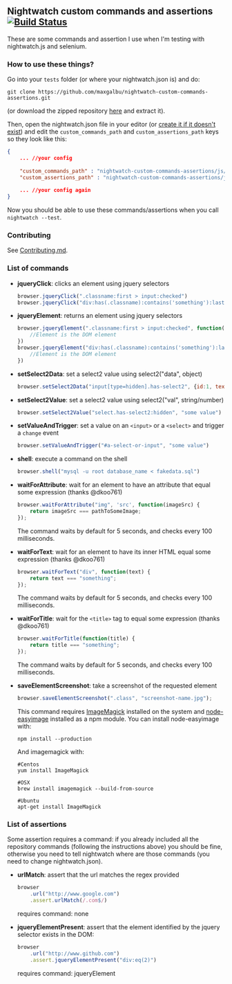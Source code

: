 ## Nightwatch custom commands and assertions [![Build Status](https://travis-ci.org/maxgalbu/nightwatch-custom-commands-assertions.svg?branch=master)](https://travis-ci.org/maxgalbu/nightwatch-custom-commands-assertions)

These are some commands and assertion I use when I'm testing with nightwatch.js and selenium.

### How to use these things?

Go into your `tests` folder (or where your nightwatch.json is) and do:

	git clone https://github.com/maxgalbu/nightwatch-custom-commands-assertions.git

(or download the zipped repository [here](https://github.com/maxgalbu/nightwatch-custom-commands-assertions/archive/master.zip) and extract it).

Then, open the nightwatch.json file in your editor (or [create it if it doesn't exist](http://nightwatchjs.org/guide#settings-file)) and edit the `custom_commands_path` and `custom_assertions_path` keys so they look like this:

```json
{
	... //your config
	
	"custom_commands_path" : "nightwatch-custom-commands-assertions/js/commands",
	"custom_assertions_path" : "nightwatch-custom-commands-assertions/js/assertions",
	
	... //your config again
}
```

Now you should be able to use these commands/assertions when you call `nightwatch --test`.

### Contributing

See [Contributing.md](https://github.com/maxgalbu/nightwatch-custom-commands-assertions/blob/master/Contributing.md).

### List of commands

- **jqueryClick**: clicks an element using jquery selectors
	
	```js
	browser.jqueryClick(".classname:first > input:checked")
	browser.jqueryClick("div:has(.classname):contains('something'):last")
	```
	 
- **jqueryElement**: returns an element using jquery selectors
	
	```js
	browser.jqueryElement(".classname:first > input:checked", function(element) {
		//Element is the DOM element
	})
	browser.jqueryElement("div:has(.classname):contains('something'):last", function(element) {
		//Element is the DOM element
	})
	```
	
- **setSelect2Data**: set a select2 value using select2("data", object)
	
	```js
	browser.setSelect2Data("input[type=hidden].has-select2", {id:1, text: "hello"})
	```
	
- **setSelect2Value**: set a select2 value using select2("val", string/number)
	
	```js
	browser.setSelect2Value("select.has-select2:hidden", "some value")
	```
	
- **setValueAndTrigger**: set a value on an `<input>` or a `<select>` and trigger a `change` event
	
	```js
	browser.setValueAndTrigger("#a-select-or-input", "some value")
	```
	
- **shell**: execute a command on the shell
	
	```js
	browser.shell("mysql -u root database_name < fakedata.sql")
	```

- **waitForAttribute**: wait for an element to have an attribute that equal some expression (thanks @dkoo761)
	
	```js
	browser.waitForAttribute("img", 'src', function(imageSrc) {
		return imageSrc === pathToSomeImage;
	});
	```

	The command waits by default for 5 seconds, and checks every 100 milliseconds.

- **waitForText**: wait for an element to have its inner HTML equal some expression (thanks @dkoo761)
	
	```js
	browser.waitForText("div", function(text) {
		return text === "something";
	});
	```

	The command waits by default for 5 seconds, and checks every 100 milliseconds.

- **waitForTitle**: wait for the `<title>` tag to equal some expression (thanks @dkoo761)
	
	```js
	browser.waitForTitle(function(title) {
		return title === "something";
	});
	```

	The command waits by default for 5 seconds, and checks every 100 milliseconds.

- **saveElementScreenshot**: take a screenshot of the requested element
	
	```js
	browser.saveElementScreenshot(".class", "screenshot-name.jpg");
	```

	This command requires [ImageMagick](http://www.imagemagick.org) installed on the system and [node-easyimage](https://github.com/hacksparrow/node-easyimage) installed as a npm module. You can install node-easyimage with:

	```
	npm install --production
	```

	And imagemagick with:

	```
	#Centos
	yum install ImageMagick

	#OSX
	brew install imagemagick --build-from-source

	#Ubuntu
	apt-get install ImageMagick
	```
	
### List of assertions

Some assertion requires a command: if you already included all the repository commands (following the instructions above) you should be fine, otherwise you need to tell nightwatch where are those commands (you need to change nightwatch.json).

- **urlMatch**: assert that the url matches the regex provided
	
	```js
	browser
		.url("http://www.google.com")
		.assert.urlMatch(/.com$/)
	```
	
	requires command: none

- **jqueryElementPresent**: assert that the element identified by the jquery selector exists in the DOM:
	
	```js
	browser
		.url("http://www.github.com")
		.assert.jqueryElementPresent("div:eq(2)")
	```
	
	requires command: jqueryElement
